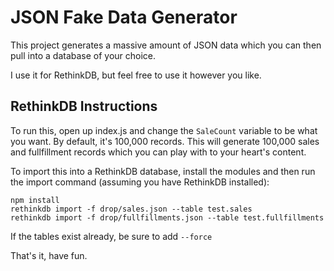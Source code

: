 # JSON Fake Data Generator

This project generates a massive amount of JSON data which you can then pull into a database of your choice.

I use it for RethinkDB, but feel free to use it however you like.

## RethinkDB Instructions

To run this, open up index.js and change the `SaleCount` variable to be what you want. By default, it's 100,000 records. This will generate 100,000 sales and fullfillment records which you can play with to your heart's content.

To import this into a RethinkDB database, install the modules and then run the import command (assuming you have RethinkDB installed):

```
npm install
rethinkdb import -f drop/sales.json --table test.sales
rethinkdb import -f drop/fullfillments.json --table test.fullfillments
```

If the tables exist already, be sure to add `--force`

That's it, have fun.
